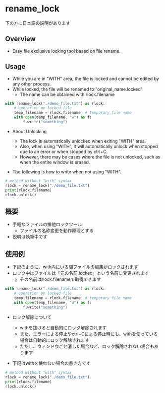 # rename_lock

下の方に日本語の説明があります

## Overview
- Easy file exclusive locking tool based on file rename.

## Usage
- While you are in "WITH" area, the file is locked and cannot be edited by any other process.
- While locked, the file will be renamed to "original_name.locked"
	- The name can be obtained with rlock.filename
```python
with rename_lock("./demo_file.txt") as rlock:
	# operation on locked file
	temp_filename = rlock.filename	# temporary file name
	with open(temp_filename, "w") as f:
		f.write("something")
```
- About Unlocking
	- The lock is automatically unlocked when exiting "WITH" area.
	- Also, when using "WITH", it will automatically unlock when stopped due to an error or when stopped by ctrl+C.
	- However, there may be cases where the file is not unlocked, such as when the entire window is erased.

- The following is how to write when not using "WITH".
```python
# method without "with" syntax
rlock = rename_lock("./demo_file.txt")
print(rlock.filename)
rlock.unlock()
```


## 概要
- 手軽なファイルの排他ロックツール
	- ファイルの名称変更を動作原理とする
- 説明は執筆中です

## 使用例
- 下記のように、with内にいる間ファイルの編集がロックされます
- ロック中はファイルは「元の名前.locked」という名前に変更されます
	- その名前はrlock.filenameで取得できます
```python
with rename_lock("./demo_file.txt") as rlock:
	# operation on locked file
	temp_filename = rlock.filename	# temporary file name
	with open(temp_filename, "w") as f:
		f.write("something")
```
- ロック解除について
	- withを抜けると自動的にロック解除されます
	- また、エラーによる停止やctrl+Cによる停止時にも、withを使っている場合は自動的にロック解除されます
	- ただし、ウィンドウごと消した場合など、ロック解除されない場合もあります

- 下記はwithを使わない場合の書き方です
```python
# method without "with" syntax
rlock = rename_lock("./demo_file.txt")
print(rlock.filename)
rlock.unlock()
```
